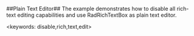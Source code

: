 ##Plain Text Editor##
The example demonstrates how to disable all rich-text editing capabilities and use RadRichTextBox as plain text editor.

<keywords: disable,rich,text,edit>